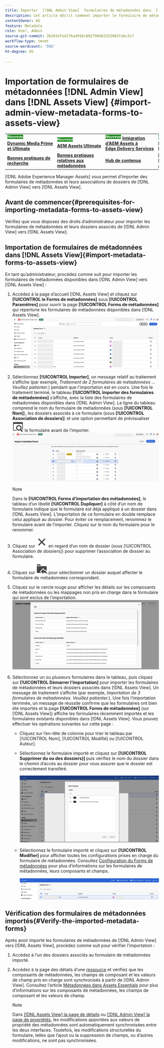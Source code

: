 ```yaml
---
title: Importer  [!DNL Admin View]  formulaires de métadonnées dans  [!DNL Assets View]
description: Cet article décrit comment importer le formulaire de métadonnées disponible dans  [!DNL Admin View] vers [!DNL Assets View]
contentOwner: AG
feature: Metadata
role: User, Admin
source-git-commit: 3b2014fe41f6a4918c092790462252082fabc3c7
workflow-type: tm+mt
source-wordcount: '592'
ht-degree: 8%

---
```



# Importation de formulaires de métadonnées [!DNL Admin View] dans [!DNL Assets View] {#import-admin-view-metadata-forms-to-assets-view}

<table>
    <tr>
        <td>
            <sup style= "background-color:#008000; color:#FFFFFF; font-weight:bold"><i>Nouveau</i></sup> <a href="/help/assets/dynamic-media/dm-prime-ultimate.md"><b>Dynamic Media Prime et Ultimate</b></a>
        </td>
        <td>
            <sup style= "background-color:#008000; color:#FFFFFF; font-weight:bold"><i>Nouveau</i></sup> <a href="/help/assets/assets-ultimate-overview.md"><b>AEM Assets Ultimate</b></a>
        </td>
        <td>
            <sup style= "background-color:#008000; color:#FFFFFF; font-weight:bold"><i>Nouveau</i></sup> <a href="/help/assets/integrate-aem-assets-edge-delivery-services.md"><b>Intégration d’AEM Assets à Edge Delivery Services</b></a>
        </td>
        <td>
            <sup style= "background-color:#008000; color:#FFFFFF; font-weight:bold"><i>Nouveau</i></sup> <a href="/help/assets/aem-assets-view-ui-extensibility.md"><b>Extensibilité de l’IU</b></a>
        </td>
          <td>
            <sup style= "background-color:#008000; color:#FFFFFF; font-weight:bold"><i>Nouveau</i></sup> <a href="/help/assets/dynamic-media/enable-dynamic-media-prime-and-ultimate.md"><b>Activer Dynamic Media Prime et Ultimate</b></a>
        </td>
    </tr>
    <tr>
        <td>
            <a href="/help/assets/search-best-practices.md"><b>Bonnes pratiques de recherche</b></a>
        </td>
        <td>
            <a href="/help/assets/metadata-best-practices.md"><b>Bonnes pratiques relatives aux métadonnées</b></a>
        </td>
        <td>
            <a href="/help/assets/product-overview.md"><b>Hub de contenus</b></a>
        </td>
        <td>
            <a href="/help/assets/dynamic-media-open-apis-overview.md"><b>Fonctionnalités Dynamic Media avec OpenAPI</b></a>
        </td>
        <td>
            <a href="https://developer.adobe.com/experience-cloud/experience-manager-apis/"><b>Documentation de développement pour AEM Assets</b></a>
        </td>
    </tr>
</table>

[!DNL Adobe Experience Manager Assets] vous permet d’importer des formulaires de métadonnées et leurs associations de dossiers de [!DNL Admin View] vers [!DNL Assets View].

## Avant de commencer{#prerequisites-for-importing-metadata-forms-to-assets-view}

Vérifiez que vous disposez des droits d’administrateur pour importer les formulaires de métadonnées et leurs dossiers associés de [!DNL Admin View] vers [!DNL Assets View].

## Importation de formulaires de métadonnées dans [!DNL Assets View]{#import-metadata-forms-to-assets-view}

En tant qu’administrateur, procédez comme suit pour importer les formulaires de métadonnées disponibles dans [!DNL Admin View] vers [!DNL Assets View] :

1. Accédez à la page d’accueil [!DNL Assets View] et cliquez sur **[!UICONTROL le Forms de métadonnées]** sous **[!UICONTROL Paramètres]** pour ouvrir la page **[!UICONTROL Forms de métadonnées]** qui répertorie les formulaires de métadonnées disponibles dans [!DNL Assets View].
   ![page formulaires de métadonnées](/help/assets/assets/metadata-forms-page.png)
1. Sélectionnez **[!UICONTROL Importer]**, un message relatif au traitement s’affiche (par exemple, *Traitement de 2 formulaires de métadonnées ... Veuillez patienter.*) pendant que l&#39;importation est en cours. Une fois le traitement terminé, le tableau **[!UICONTROL Importer des formulaires de métadonnées]** s’affiche, avec la liste des formulaires de métadonnées disponibles dans [!DNL Admin View]. La ligne du tableau comprend le nom du formulaire de métadonnées (sous **[!UICONTROL Nom]**), les dossiers associés à ce formulaire (sous **[!UICONTROL Association de dossiers]**) et une option permettant de prévisualiser ![prévisualiser](/help/assets/assets/Preview.svg) le formulaire avant de l’importer.
   ![Page Importer un Forms de métadonnées ](/help/assets/assets/import-metadata-forms-page.png)

   >[!NOTE]
   > 
   > Dans le **[!UICONTROL Forms d’importation des métadonnées]**, le tableau d’un libellé **[!UICONTROL Dupliquer]** à côté d’un nom de formulaire indique que le formulaire est déjà appliqué à un dossier dans [!DNL Assets View]. L’importation de ce formulaire en double remplace celui appliqué au dossier. Pour éviter ce remplacement, renommez le formulaire avant de l’importer. Cliquez sur le nom du formulaire pour le renommer.
1. Cliquez sur ![Sélectionner un dossier](/help/assets/assets/x.svg) en regard d’un nom de dossier (sous [!UICONTROL Association de dossiers]) pour supprimer l’association de dossier au formulaire.
1. Cliquez sur ![Sélectionner un dossier](/help/assets/assets/add-to-folder.svg) pour sélectionner un dossier auquel affecter le formulaire de métadonnées correspondant.
1. Cliquez sur le cercle rouge pour afficher les détails sur les composants de métadonnées ou les mappages non pris en charge dans le formulaire qui sont exclus de l’importation.
   ![Page Importer un Forms de métadonnées ](/help/assets/assets/unsupported-import-elements.png)
1. Sélectionnez un ou plusieurs formulaires dans le tableau, puis cliquez sur **[!UICONTROL Démarrer l’importation]** pour importer les formulaires de métadonnées et leurs dossiers associés dans [!DNL Assets View]. Un message de traitement s’affiche (par exemple, *Importation de 3 formulaires de métadonnées. Veuillez patienter.*). Une fois l’importation terminée, un message de réussite confirme que les formulaires ont bien été importés et la page **[!UICONTROL Forms de métadonnées]** (sur [!DNL Assets View]) affiche les formulaires récemment importés et les formulaires existants disponibles dans [!DNL Assets View]. Vous pouvez effectuer les opérations suivantes sur cette page :
   * Cliquez sur l’en-tête de colonne pour trier le tableau par [!UICONTROL Nom], [!UICONTROL Modifié] ou [!UICONTROL Auteur].
   * Sélectionnez le formulaire importé et cliquez sur **[!UICONTROL Supprimer du ou des dossiers)]** puis vérifiez le nom du dossier dans le chemin d’accès au dossier pour vous assurer que le dossier est correctement transféré.

     ![page vérifier les formulaires de métadonnées](/help/assets/assets/confirm-ported-folder.png)
   * Sélectionnez le formulaire importé et cliquez sur **[!UICONTROL Modifier]** pour afficher toutes les configurations prises en charge du formulaire de métadonnées. Consultez [Configuration du Forms de métadonnées](https://experienceleague.adobe.com/en/docs/experience-manager-assets-essentials/help/metadata#metadata-forms) pour plus d’informations sur les formulaires de métadonnées, leurs composants et champs.

     ![page vérifier les formulaires de métadonnées](/help/assets/assets/verify-metadata-forms-page.png)

## Vérification des formulaires de métadonnées importés{#Verify-the-imported-metadata-forms}

Après avoir importé les formulaires de métadonnées de [!DNL Admin View] vers [!DNL Assets View], procédez comme suit pour vérifier l’importation :

1. Accédez à l’un des dossiers associés au formulaire de métadonnées importé.
1. Accédez à la page des détails d’une [ ressource](/help/assets/navigate-assets-view.md#preview-assets) et vérifiez que les composants de métadonnées, les champs de composant et les valeurs de champ pris en charge sont synchronisés à partir de [!DNL Admin View]. Consultez l’article [Métadonnées dans Assets Essentials](https://experienceleague.adobe.com/en/docs/experience-manager-assets-essentials/help/metadata) pour plus d’informations sur les composants de métadonnées, les champs de composant et les valeurs de champ.

   >[!NOTE]
   >
   > Dans [[!DNL Assets View] la page de détails](https://experienceleague.adobe.com/en/docs/experience-manager-cloud-service/content/assets/assets-view/metadata-assets-view#metadata-forms) ou [[!DNL Admin View] la page de propriétés](https://experienceleague.adobe.com/en/docs/experience-manager-65/content/assets/administer/metadata-schemas), les modifications apportées aux valeurs de propriété des métadonnées sont automatiquement synchronisées entre les deux interfaces. Toutefois, les modifications structurelles du formulaire, telles que l’ajout ou la suppression de champs, ou d’autres modifications, ne sont pas synchronisées.